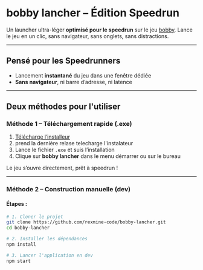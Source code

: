 # bobby lancher – Édition Speedrun

Un launcher ultra-léger **optimisé pour le speedrun** sur le jeu [bobby](https://challenge.anawan.io). Lance le jeu en un clic, sans navigateur, sans onglets, sans distractions.

---

##  Pensé pour les Speedrunners

- Lancement **instantané** du jeu dans une fenêtre dédiée
- **Sans navigateur**, ni barre d’adresse, ni latence


---

##  Deux méthodes pour l'utiliser

###  Méthode 1 – Téléchargement rapide (.exe)



1. [Télécharge l’installeur](https://github.com/rexmine-code/bobby-lancher/releases)
2. prend la dernière relase telecharge l'instalateur
3. Lance le fichier `.exe` et suis l’installation
4. Clique sur **bobby lancher** dans le menu démarrer ou sur le bureau

 Le jeu s’ouvre directement, prêt à speedrun !

---

###  Méthode 2 – Construction manuelle (dev)


#### Étapes :

```bash
# 1. Cloner le projet
git clone https://github.com/rexmine-code/bobby-lancher.git
cd bobby-lancher

# 2. Installer les dépendances
npm install

# 3. Lancer l'application en dev
npm start

